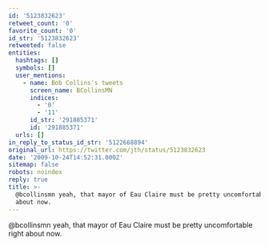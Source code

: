 ```yaml
---
id: '5123832623'
retweet_count: '0'
favorite_count: '0'
id_str: '5123832623'
retweeted: false
entities:
  hashtags: []
  symbols: []
  user_mentions:
    - name: Bob Collins's tweets
      screen_name: BCollinsMN
      indices:
        - '0'
        - '11'
      id_str: '291885371'
      id: '291885371'
  urls: []
in_reply_to_status_id_str: '5122668894'
original_url: https://twitter.com/jth/status/5123832623
date: '2009-10-24T14:52:31.000Z'
sitemap: false
robots: noindex
reply: true
title: >-
  @bcollinsmn yeah, that mayor of Eau Claire must be pretty uncomfortable right
  about now.
---
```


@bcollinsmn yeah, that mayor of Eau Claire must be pretty uncomfortable right about now.